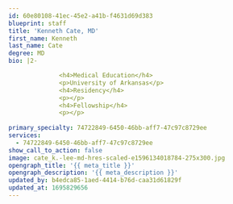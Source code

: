 ```yaml
---
id: 60e80108-41ec-45e2-a41b-f4631d69d383
blueprint: staff
title: 'Kenneth Cate, MD'
first_name: Kenneth
last_name: Cate
degree: MD
bio: |2-

              <h4>Medical Education</h4>
              <p>University of Arkansas</p>
              <h4>Residency</h4>
              <p></p>
              <h4>Fellowship</h4>
              <p></p>
          
primary_specialty: 74722849-6450-46bb-aff7-47c97c8729ee
services:
  - 74722849-6450-46bb-aff7-47c97c8729ee
show_call_to_action: false
image: cate_k.-lee-md-hres-scaled-e1596134018784-275x300.jpg
opengraph_title: '{{ meta_title }}'
opengraph_description: '{{ meta_description }}'
updated_by: b4edca85-1aed-4414-b76d-caa31d61829f
updated_at: 1695829656
---
```


